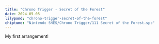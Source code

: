 ```yaml
---
title: "Chrono Trigger - Secret of the Forest"
date: 2024-05-05
lilypond: "chrono-trigger-secret-of-the-forest"
chiptune: "Nintendo SNES/Chrono Trigger/111 Secret of the Forest.spc"
---
```


My first arrangement!
